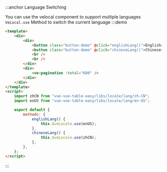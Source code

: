 :::anchor Language Switching

You can use the velocal component to support multiple languages `VeLocal.use` Method to switch the current language
:::demo

```html
<template>
    <div>
        <div>
            <button class="button-demo" @click="englishLang()">English</button>
            <button class="button-demo" @click="chineseLang()">Chinese</button>
            <br />
            <br />
        </div>
        <div>
            <ve-pagination :total="600" />
        </div>
    </div>
</template>
<script>
    import zhCN from "vue-vue-table-easy/libs/locale/lang/zh-CN";
    import enUS from "vue-vue-table-easy/libs/locale/lang/en-US";

    export default {
        methods: {
            englishLang() {
                this.$veLocale.use(enUS);
            },
            chineseLang() {
                this.$veLocale.use(zhCN);
            },
        },
    };
</script>
```

:::
